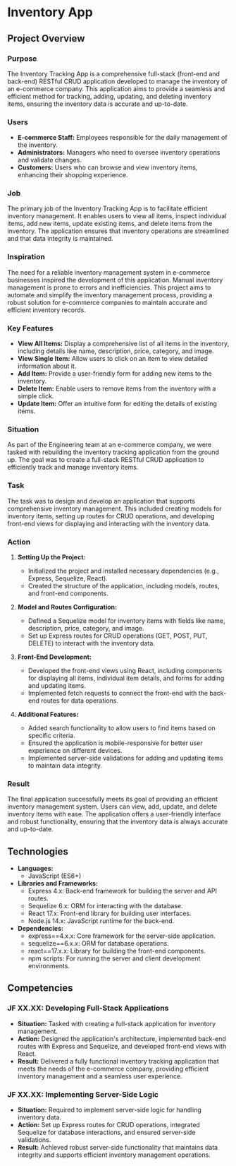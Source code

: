
# Inventory App

## Project Overview

### Purpose
The Inventory Tracking App is a comprehensive full-stack (front-end and back-end) RESTful CRUD application developed to manage the inventory of an e-commerce company. This application aims to provide a seamless and efficient method for tracking, adding, updating, and deleting inventory items, ensuring the inventory data is accurate and up-to-date.

### Users
- **E-commerce Staff:** Employees responsible for the daily management of the inventory.
- **Administrators:** Managers who need to oversee inventory operations and validate changes.
- **Customers:** Users who can browse and view inventory items, enhancing their shopping experience.

### Job
The primary job of the Inventory Tracking App is to facilitate efficient inventory management. It enables users to view all items, inspect individual items, add new items, update existing items, and delete items from the inventory. The application ensures that inventory operations are streamlined and that data integrity is maintained.

### Inspiration
The need for a reliable inventory management system in e-commerce businesses inspired the development of this application. Manual inventory management is prone to errors and inefficiencies. This project aims to automate and simplify the inventory management process, providing a robust solution for e-commerce companies to maintain accurate and efficient inventory records.

### Key Features
- **View All Items:** Display a comprehensive list of all items in the inventory, including details like name, description, price, category, and image.
- **View Single Item:** Allow users to click on an item to view detailed information about it.
- **Add Item:** Provide a user-friendly form for adding new items to the inventory.
- **Delete Item:** Enable users to remove items from the inventory with a simple click.
- **Update Item:** Offer an intuitive form for editing the details of existing items.

### Situation
As part of the Engineering team at an e-commerce company, we were tasked with rebuilding the inventory tracking application from the ground up. The goal was to create a full-stack RESTful CRUD application to efficiently track and manage inventory items.

### Task
The task was to design and develop an application that supports comprehensive inventory management. This included creating models for inventory items, setting up routes for CRUD operations, and developing front-end views for displaying and interacting with the inventory data.

### Action
1. **Setting Up the Project:**
    - Initialized the project and installed necessary dependencies (e.g., Express, Sequelize, React).
    - Created the structure of the application, including models, routes, and front-end components.

2. **Model and Routes Configuration:**
    - Defined a Sequelize model for inventory items with fields like name, description, price, category, and image.
    - Set up Express routes for CRUD operations (GET, POST, PUT, DELETE) to interact with the inventory data.

3. **Front-End Development:**
    - Developed the front-end views using React, including components for displaying all items, individual item details, and forms for adding and updating items.
    - Implemented fetch requests to connect the front-end with the back-end routes for data operations.

4. **Additional Features:**
    - Added search functionality to allow users to find items based on specific criteria.
    - Ensured the application is mobile-responsive for better user experience on different devices.
    - Implemented server-side validations for adding and updating items to maintain data integrity.

### Result
The final application successfully meets its goal of providing an efficient inventory management system. Users can view, add, update, and delete inventory items with ease. The application offers a user-friendly interface and robust functionality, ensuring that the inventory data is always accurate and up-to-date.

## Technologies

- **Languages:**
  - JavaScript (ES6+)
- **Libraries and Frameworks:**
  - Express 4.x: Back-end framework for building the server and API routes.
  - Sequelize 6.x: ORM for interacting with the database.
  - React 17.x: Front-end library for building user interfaces.
  - Node.js 14.x: JavaScript runtime for the back-end.
- **Dependencies:**
  - express==4.x.x: Core framework for the server-side application.
  - sequelize==6.x.x: ORM for database operations.
  - react==17.x.x: Library for building the front-end components.
  - npm scripts: For running the server and client development environments.

## Competencies

### JF XX.XX: Developing Full-Stack Applications
- **Situation:** Tasked with creating a full-stack application for inventory management.
- **Action:** Designed the application's architecture, implemented back-end routes with Express and Sequelize, and developed front-end views with React.
- **Result:** Delivered a fully functional inventory tracking application that meets the needs of the e-commerce company, providing efficient inventory management and a seamless user experience.

### JF XX.XX: Implementing Server-Side Logic
- **Situation:** Required to implement server-side logic for handling inventory data.
- **Action:** Set up Express routes for CRUD operations, integrated Sequelize for database interactions, and ensured server-side validations.
- **Result:** Achieved robust server-side functionality that maintains data integrity and supports efficient inventory management operations.

